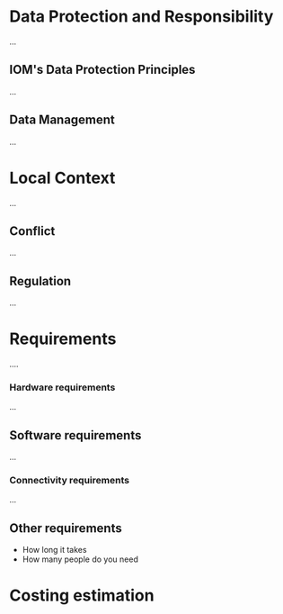 # Data Protection and Responsibility
...
## IOM's Data Protection Principles
...
## Data Management
...
# Local Context
...
## Conflict 
...
## Regulation
...
# Requirements
....
### Hardware requirements
...
## Software requirements
...
### Connectivity requirements
...
## Other requirements
- How long it takes
- How many people do you need
# Costing estimation
